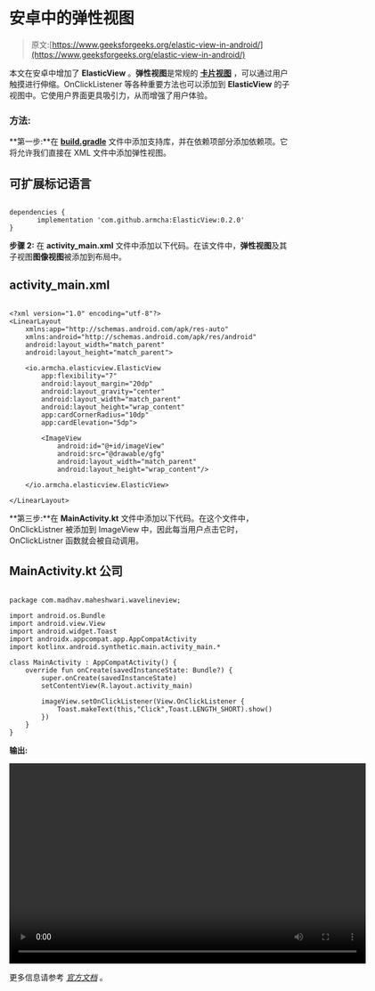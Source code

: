 # 安卓中的弹性视图

> 原文:[https://www.geeksforgeeks.org/elastic-view-in-android/](https://www.geeksforgeeks.org/elastic-view-in-android/)

本文在安卓中增加了 **ElasticView** 。**弹性视图**是常规的 [**卡片视图**](https://developer.android.com/reference/androidx/cardview/widget/CardView) ，可以通过用户触摸进行伸缩。OnClickListener 等各种重要方法也可以添加到 **ElasticView** 的子视图中。它使用户界面更具吸引力，从而增强了用户体验。

### 方法:

**第一步:**在 [**build.gradle**](https://www.geeksforgeeks.org/android-build-gradle/) 文件中添加支持库，并在依赖项部分添加依赖项。它将允许我们直接在 XML 文件中添加弹性视图。

## 可扩展标记语言

```

dependencies {         
       implementation 'com.github.armcha:ElasticView:0.2.0'    
}
```

**步骤 2:** 在 **activity_main.xml** 文件中添加以下代码。在该文件中，**弹性视图**及其子视图**图像视图**被添加到布局中。

## activity_main.xml

```

<?xml version="1.0" encoding="utf-8"?>
<LinearLayout
    xmlns:app="http://schemas.android.com/apk/res-auto"
    xmlns:android="http://schemas.android.com/apk/res/android"
    android:layout_width="match_parent"
    android:layout_height="match_parent">

    <io.armcha.elasticview.ElasticView
        app:flexibility="7"
        android:layout_margin="20dp"
        android:layout_gravity="center"
        android:layout_width="match_parent"
        android:layout_height="wrap_content"
        app:cardCornerRadius="10dp"
        app:cardElevation="5dp">

        <ImageView
            android:id="@+id/imageView"
            android:src="@drawable/gfg"
            android:layout_width="match_parent"
            android:layout_height="wrap_content"/>

    </io.armcha.elasticview.ElasticView>

</LinearLayout>
```

**第三步:**在 **MainActivity.kt** 文件中添加以下代码。在这个文件中，OnClickListner 被添加到 ImageView 中，因此每当用户点击它时，OnClickListner 函数就会被自动调用。

## MainActivity.kt 公司

```

package com.madhav.maheshwari.wavelineview;

import android.os.Bundle
import android.view.View
import android.widget.Toast
import androidx.appcompat.app.AppCompatActivity
import kotlinx.android.synthetic.main.activity_main.*

class MainActivity : AppCompatActivity() {
    override fun onCreate(savedInstanceState: Bundle?) {
        super.onCreate(savedInstanceState)
        setContentView(R.layout.activity_main)

        imageView.setOnClickListener(View.OnClickListener {
            Toast.makeText(this,"Click",Toast.LENGTH_SHORT).show()
        })
    }
}
```

**输出:**

<video class="wp-video-shortcode" id="video-454780-1" width="640" height="360" preload="metadata" controls=""><source type="video/mp4" src="https://media.geeksforgeeks.org/wp-content/uploads/20200714215133/Record_2020-07-14-21-48-52_fb6e1da1539595f53452e77f63671e821.mp4?_=1">[https://media.geeksforgeeks.org/wp-content/uploads/20200714215133/Record_2020-07-14-21-48-52_fb6e1da1539595f53452e77f63671e821.mp4](https://media.geeksforgeeks.org/wp-content/uploads/20200714215133/Record_2020-07-14-21-48-52_fb6e1da1539595f53452e77f63671e821.mp4)</video>

更多信息请参考 [*官方文档*](https://github.com/armcha/ElasticView) 。